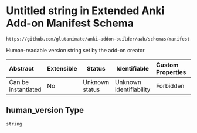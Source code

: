 # Untitled string in Extended Anki Add-on Manifest Schema

```txt
https://github.com/glutanimate/anki-addon-builder/aab/schemas/manifest.schema.json#/properties/human_version
```

Human-readable version string set by the add-on creator


| Abstract            | Extensible | Status         | Identifiable            | Custom Properties | Additional Properties | Access Restrictions | Defined In                                                                              |
| :------------------ | ---------- | -------------- | ----------------------- | :---------------- | --------------------- | ------------------- | --------------------------------------------------------------------------------------- |
| Can be instantiated | No         | Unknown status | Unknown identifiability | Forbidden         | Allowed               | none                | [manifest.schema.json\*](../../aab/schemas/manifest.schema.json "open original schema") |

## human_version Type

`string`

